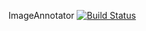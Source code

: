 ImageAnnotator [![Build Status](https://travis-ci.org/ithron/ImageAnnotator.svg?branch=master)](https://travis-ci.org/ithron/ImageAnnotator)
